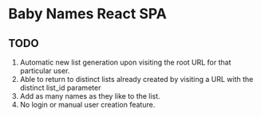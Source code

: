 # Baby Names React SPA

## TODO

1. Automatic new list generation upon visiting the root URL for that particular user.
2. Able to return to distinct lists already created by visiting a URL with the distinct list_id parameter
3. Add as many names as they like to the list.
4. No login or manual user creation feature.